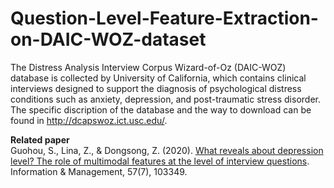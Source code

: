 # Question-Level-Feature-Extraction-on-DAIC-WOZ-dataset

The Distress Analysis Interview Corpus Wizard-of-Oz (DAIC-WOZ) database is collected by University of California, which contains clinical interviews designed to support the diagnosis of psychological distress conditions such as anxiety, depression, and post-traumatic stress disorder. The specific discription of the database and the way to download can be found in http://dcapswoz.ict.usc.edu/.

<b>Related paper</b><br/>
Guohou, S., Lina, Z., & Dongsong, Z. (2020). <a href='https://doi.org/10.1016/j.im.2020.103349'>What reveals about depression level? The role of multimodal features at the level of interview questions</a>. Information & Management, 57(7), 103349. 
